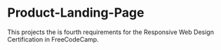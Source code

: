 # Product-Landing-Page
This projects the is fourth  requirements for the Responsive Web Design Certification in FreeCodeCamp.

